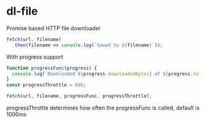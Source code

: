 # dl-file

Promise based HTTP file downloader

```js
fetch(url, filename)
  .then(filename => console.log(`Saved to ${filename}`));
```

With progress support
```js
function progressFunc(progress) {
  console.log(`Downloaded ${progress.downloadedBytes} of ${progress.totalSize}`);
}
const progressThrottle = 600;

fetch(url, filename, progressFunc, progressThrottle);
```

progressThrottle determines how often the progressFunc is called, default is 1000ms
